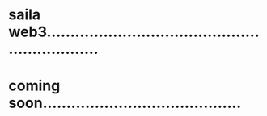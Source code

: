 # saila web3................................................................
# coming soon..........................................
